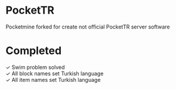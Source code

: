 # PocketTR
Pocketmine forked for create not official PocketTR server software

# Completed
✓ Swim problem solved<br>
✓ All block names set Turkish language<br>
✓ All item names set Turkish language
